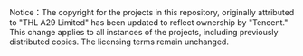 Notice：The copyright for the projects in this repository, originally attributed to "THL A29 Limited" has been updated to reflect ownership by "Tencent." This change applies to all instances of the projects, including previously distributed copies. The licensing terms remain unchanged.
